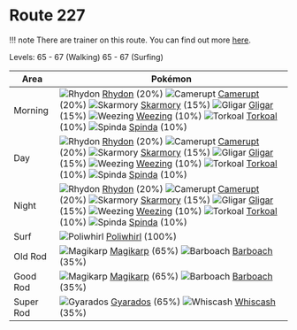 # Route 227

!!! note
    There are trainer on this route. You can find out more [here](/trainer_changes/route_227/).

Levels: 65 - 67 (Walking) 65 - 67 (Surfing)

Area       | Pokémon
---        | ---
Morning    | ![][112]  [Rhydon] (20%) ![][323]  [Camerupt] (20%) ![][227]  [Skarmory] (15%)  ![][207]  [Gligar] (15%) ![][110]  [Weezing] (10%) ![][324]  [Torkoal] (10%)  ![][327]  [Spinda] (10%)
Day        | ![][112]  [Rhydon] (20%) ![][323]  [Camerupt] (20%) ![][227]  [Skarmory] (15%)  ![][207]  [Gligar] (15%) ![][110]  [Weezing] (10%) ![][324]  [Torkoal] (10%)  ![][327]  [Spinda] (10%)
Night      | ![][112]  [Rhydon] (20%) ![][323]  [Camerupt] (20%) ![][227]  [Skarmory] (15%)  ![][207]  [Gligar] (15%) ![][110]  [Weezing] (10%) ![][324]  [Torkoal] (10%)  ![][327]  [Spinda] (10%)
Surf       | ![][061]  [Poliwhirl] (100%)
Old Rod    | ![][129]  [Magikarp] (65%) ![][339]  [Barboach] (35%)
Good Rod   | ![][129]  [Magikarp] (65%) ![][339]  [Barboach] (35%)
Super Rod  | ![][130]  [Gyarados] (65%) ![][340]  [Whiscash] (35%)


[061]: https://raw.githubusercontent.com/PokeAPI/sprites/master/sprites/pokemon/61.png "Poliwhirl"
[110]: https://raw.githubusercontent.com/PokeAPI/sprites/master/sprites/pokemon/110.png "Weezing"
[112]: https://raw.githubusercontent.com/PokeAPI/sprites/master/sprites/pokemon/112.png "Rhydon"
[129]: https://raw.githubusercontent.com/PokeAPI/sprites/master/sprites/pokemon/129.png "Magikarp"
[130]: https://raw.githubusercontent.com/PokeAPI/sprites/master/sprites/pokemon/130.png "Gyarados"
[207]: https://raw.githubusercontent.com/PokeAPI/sprites/master/sprites/pokemon/207.png "Gligar"
[227]: https://raw.githubusercontent.com/PokeAPI/sprites/master/sprites/pokemon/227.png "Skarmory"
[323]: https://raw.githubusercontent.com/PokeAPI/sprites/master/sprites/pokemon/323.png "Camerupt"
[324]: https://raw.githubusercontent.com/PokeAPI/sprites/master/sprites/pokemon/324.png "Torkoal"
[327]: https://raw.githubusercontent.com/PokeAPI/sprites/master/sprites/pokemon/327.png "Spinda"
[339]: https://raw.githubusercontent.com/PokeAPI/sprites/master/sprites/pokemon/339.png "Barboach"
[340]: https://raw.githubusercontent.com/PokeAPI/sprites/master/sprites/pokemon/340.png "Whiscash"
[Poliwhirl]: /pokemon_changes/061/
[Weezing]: /pokemon_changes/110/
[Rhydon]: /pokemon_changes/112/
[Magikarp]: /pokemon_changes/129/
[Gyarados]: /pokemon_changes/130/
[Gligar]: /pokemon_changes/207/
[Skarmory]: /pokemon_changes/227/
[Camerupt]: /pokemon_changes/323/
[Torkoal]: /pokemon_changes/324/
[Spinda]: /pokemon_changes/327/
[Barboach]: /pokemon_changes/339/
[Whiscash]: /pokemon_changes/340/
